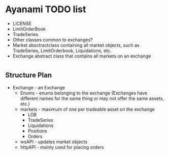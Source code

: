 # Ayanami TODO list

* LICENSE
* LimitOrderBook
* TradeSeries
* Other classes common to exchanges?
* Market absctractclass containing all market objects, such as TradeSeries, LimitOrderbook, Liquidations, etc.
* Exchange abstract class that contains all markets on an exchange

#
## Structure Plan

* Exchange - an Exchange 
    * Enums - enums belonging to the exchange (Exchanges have different names for the same thing or may not offer the same assets, etc.)
    * markets - maximum of one per tradeable asset on the exchange
        * LOB
        * TradeSeries
        * Liquidations
        * Positions
        * Orders
    * wsAPI - updates market objects
    * httpAPI - mainly used for placing orders